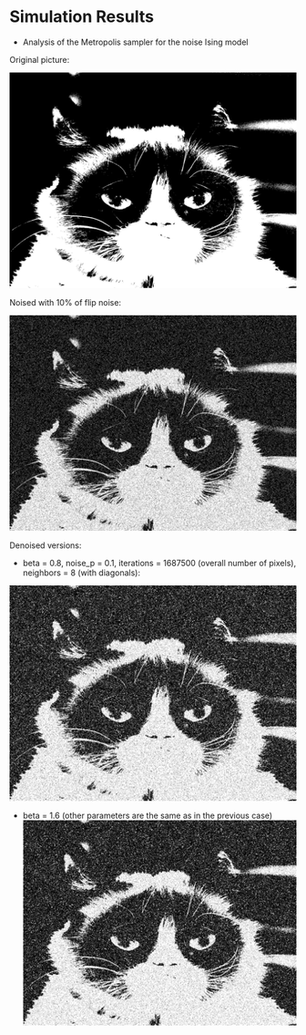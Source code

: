 # Simulation Results

* Analysis of the Metropolis sampler for the noise Ising model

Original picture:

![](https://github.com/veronikaro/MonteCarloMarkovChainMethods/blob/master/MCMC/Binary%20images/bw_grumpy_cat.jpg)

Noised with 10% of flip noise:

![](https://raw.githubusercontent.com/veronikaro/MonteCarloMarkovChainMethods/master/MCMC/Noisy%20images/noised_10.0%25_grumpy_cat.jpg?token=AESWBQ6UMMIGN2J3ZVIBLG26ZALE2)

Denoised versions: 

* beta = 0.8, noise_p = 0.1, iterations = 1687500 (overall number of pixels), neighbors = 8 (with diagonals):

![](https://raw.githubusercontent.com/veronikaro/MonteCarloMarkovChainMethods/master/MCMC/Results/result_beta%3D0.8_noise_p%3D0.1_iter%3D1687500_neighbors%3D8.jpeg?token=AESWBQ3JADO7RV2PJDBOCC26ZALCU)

* beta = 1.6 (other parameters are the same as in the previous case)
![](https://raw.githubusercontent.com/veronikaro/MonteCarloMarkovChainMethods/master/MCMC/Results/result_beta%3D1.6_noise_p%3D0.1_iter%3D1687500_neighbors%3D8.jpeg?token=AESWBQ5JD42EYHINMZKFTEK6ZALD2)
